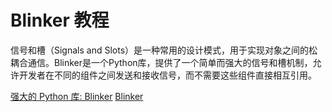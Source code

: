 # Blinker 教程

<show-structure depth="3"/>

信号和槽（Signals and Slots）是一种常用的设计模式，用于实现对象之间的松耦合通信。Blinker是一个Python库，提供了一个简单而强大的信号和槽机制，允许开发者在不同的组件之间发送和接收信号，而不需要这些组件直接相互引用。


<seealso>
<category ref="ref_docs">
    <a href="https://mp.weixin.qq.com/s/CT3IxeTM2vtFaiZQ9bBXtg">强大的 Python 库: Blinker</a>
</category>
<category ref="ref_github">
    <a href="https://github.com/pallets-eco/blinker">Blinker</a>
</category>
<category ref="ref_issues">
</category>
<category ref="ref_hf">
</category>
<category ref="ref_ms">
</category>
</seealso>


